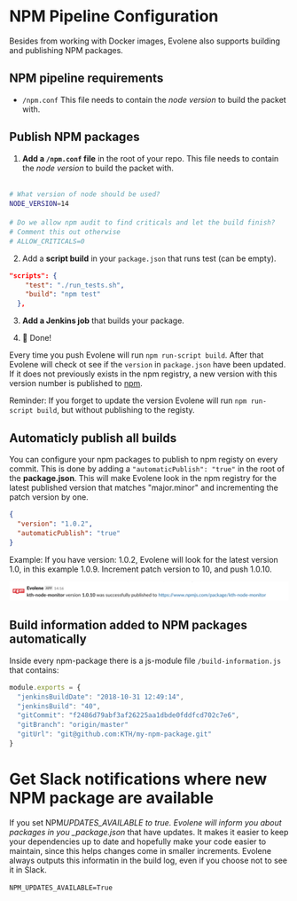 # NPM Pipeline Configuration

Besides from working with Docker images, Evolene also supports building and publishing NPM packages.

## NPM pipeline requirements

- `/npm.conf` This file needs to contain the _node version_ to build the packet with.

## Publish NPM packages

1. **Add a `/npm.conf` file** in the root of your repo. This file needs to contain the _node version_ to build the packet with.

```bash

# What version of node should be used?
NODE_VERSION=14

# Do we allow npm audit to find criticals and let the build finish?
# Comment this out otherwise
# ALLOW_CRITICALS=0
```

2. Add a **script build** in your `package.json` that runs test (can be empty).

```json
"scripts": {
    "test": "./run_tests.sh",
    "build": "npm test"
  },
```

3. **Add a Jenkins job** that builds your package.

4. 🎉 Done!

Every time you push Evolene will run `npm run-script build`. After that Evolene will check ot see if the `version` in `package.json` have been updated. If it does not previously exists in the npm registry, a new version with this version number is published to [npm](https://registry.npmjs.org/).

Reminder: If you forget to update the version Evolene will run `npm run-script build`, but without publishing to the registy.

## Automaticly publish all builds

You can configure your npm packages to publish to npm registy on every commit. This is done by adding a `"automaticPublish": "true"` in the root of the **package.json**. This will make Evolene look in the npm registry for the latest published version that matches "major.minor" and incrementing the patch version by one.

```json
{
  "version": "1.0.2",
  "automaticPublish": "true"
}
```

Example: If you have version: 1.0.2, Evolene will look for the latest version 1.0, in this example 1.0.9. Increment patch version to 10, and push 1.0.10.

![Published package are shown in Slack](https://github.com/KTH/evolene/blob/master/images/npm.png)

## Build information added to NPM packages automatically

Inside every npm-package there is a js-module file `/build-information.js` that contains:

```javascript
module.exports = {
  "jenkinsBuildDate": "2018-10-31 12:49:14",
  "jenkinsBuild": "40",
  "gitCommit": "f2486d79abf3af26225aa1dbde0fddfcd702c7e6",
  "gitBranch": "origin/master"
  "gitUrl": "git@github.com:KTH/my-npm-package.git"
}
```

# Get Slack notifications where new NPM package are available

If you set NPM*UPDATES_AVAILABLE to true. Evolene will inform you about
packages in you \_package.json* that have updates. It makes it easier to
keep your dependencies up to date and hopefully make your code easier
to maintain, since this helps changes come in smaller increments.
Evolene always outputs this informatin in the build log, even if you
choose not to see it in Slack.

`NPM_UPDATES_AVAILABLE=True`
